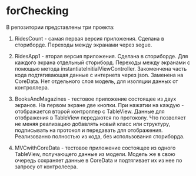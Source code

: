 # forChecking

В репозитории представлены три проекта:
1. RidesCount - самая первая версия приложения. Сделана в сториборде. Переходы между экранами через segue.

2. RidesApp1 - вторая версия приложения. Сделана в сториборде. Для каждого экрана отдельный сториборд. Переходы между экранами с помощью метода instantiateInitialViewController. Закоменчена часть кода подтягивающая данные с интернета через json. Заменена на CoreData. Нет отдельного слоя модель, для изоляции данных от контроллера.

3. BooksAndMagazines - тестовое приложение состоящее из двух экранов. На первом экране две кнопки. При нажатии на каждую - отображается второй контроллер с TableView. Данные для отображения в TableView передаются по протоколу. Что позволяет не меняя реализацию добавлять новый класс или структуру, подписывать на протокол и передавать для отображения.
Реализованно полностью из кода, без использования сториборда.

4. MVCwithCoreData - тестовое приложение состоящее из одного TableView, получающего данные из модели. Модель же в свою очередь сохраняет данные в CoreData и подтягивает их из нее по запросу от контролеера.
